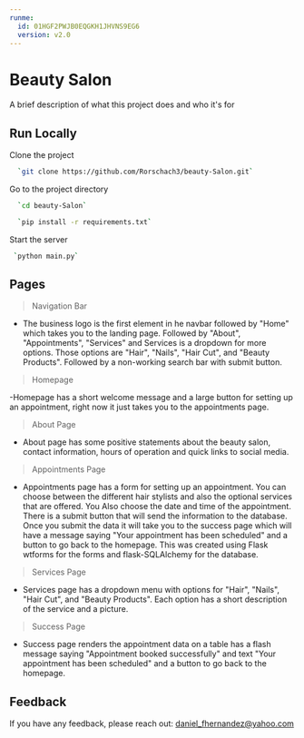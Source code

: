 ```yaml
---
runme:
  id: 01HGF2PWJB0EQGKH1JHVNS9EG6
  version: v2.0
---
```


# Beauty Salon

A brief description of what this project does and who it's for

## Run Locally

Clone the project

```bash {"id":"01HGF2PWJAAY0Z5PCWWDE3PWTS"}
  `git clone https://github.com/Rorschach3/beauty-Salon.git`

```

Go to the project directory

```bash {"id":"01HGF2PWJAAY0Z5PCWWE1AYTN4"}
  `cd beauty-Salon`

```

```bash {"id":"01HGF2PWJAAY0Z5PCWWGQ7Z62F"}
  `pip install -r requirements.txt`

```

Start the server

```bash {"id":"01HGF2PWJAAY0Z5PCWWJ50TH2H"}
 `python main.py`

```

## Pages

> Navigation Bar

- The business logo is the first element in he navbar followed by "Home" which takes you to the landing page. Followed by "About", "Appointments", "Services" and Services is a dropdown for more options. Those options are "Hair", "Nails", "Hair Cut", and "Beauty Products". Followed by a non-working search bar with submit button.

> Homepage

-Homepage has a short welcome message and a large button for setting up an appointment, right now it just takes you to the appointments page.

> About Page

- About page has some positive statements about the beauty salon, contact information, hours of operation and quick links to social media.

> Appointments Page

- Appointments page has a form for setting up an appointment. You can choose between the different hair stylists and also the optional services that are offered. You Also choose the date and time of the appointment. There is a submit button that will send the information to the database. Once you submit the data it will take you to the success page which will have a message saying "Your appointment has been scheduled" and a button to go back to the homepage.
This was created using Flask wtforms for the forms and flask-SQLAlchemy for the database.

> Services Page

- Services page has a dropdown menu with options for "Hair", "Nails", "Hair Cut", and "Beauty Products". Each option has a short description of the service and a picture.

> Success Page

- Success page renders the appointment data on a table has a flash message saying "Appointment booked successfully" and text "Your appointment has been scheduled" and a button to go back to the homepage.

## Feedback

If you have any feedback, please reach out: daniel_fhernandez@yahoo.com